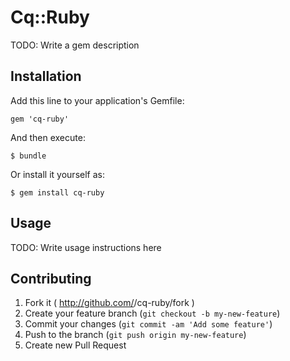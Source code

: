 # Cq::Ruby

TODO: Write a gem description

## Installation

Add this line to your application's Gemfile:

    gem 'cq-ruby'

And then execute:

    $ bundle

Or install it yourself as:

    $ gem install cq-ruby

## Usage

TODO: Write usage instructions here

## Contributing

1. Fork it ( http://github.com/<my-github-username>/cq-ruby/fork )
2. Create your feature branch (`git checkout -b my-new-feature`)
3. Commit your changes (`git commit -am 'Add some feature'`)
4. Push to the branch (`git push origin my-new-feature`)
5. Create new Pull Request
